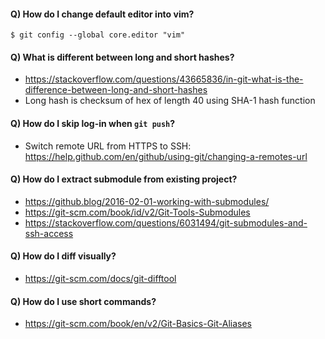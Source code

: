 #### Q) How do I change default editor into vim?
`$ git config --global core.editor "vim"`

#### Q) What is different between long and short hashes?
- https://stackoverflow.com/questions/43665836/in-git-what-is-the-difference-between-long-and-short-hashes
- Long hash is checksum of hex of length 40 using SHA-1 hash function

#### Q) How do I skip log-in when `git push`?
- Switch remote URL from HTTPS to SSH: https://help.github.com/en/github/using-git/changing-a-remotes-url

#### Q) How do I extract submodule from existing project?
- https://github.blog/2016-02-01-working-with-submodules/
- https://git-scm.com/book/id/v2/Git-Tools-Submodules
- https://stackoverflow.com/questions/6031494/git-submodules-and-ssh-access

#### Q) How do I diff visually?
- https://git-scm.com/docs/git-difftool

#### Q) How do I use short commands?
- https://git-scm.com/book/en/v2/Git-Basics-Git-Aliases
